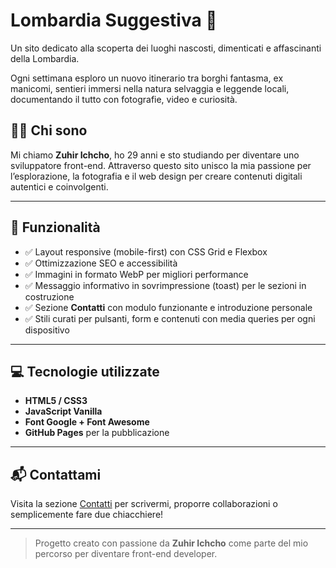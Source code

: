 # Lombardia Suggestiva 🌄

Un sito dedicato alla scoperta dei luoghi nascosti, dimenticati e affascinanti della Lombardia.

Ogni settimana esploro un nuovo itinerario tra borghi fantasma, ex manicomi, sentieri immersi nella natura selvaggia e leggende locali, documentando il tutto con fotografie, video e curiosità.

## 👨‍💻 Chi sono

Mi chiamo **Zuhir Ichcho**, ho 29 anni e sto studiando per diventare uno sviluppatore front-end. 
Attraverso questo sito unisco la mia passione per l’esplorazione, la fotografia e il web design per creare contenuti digitali autentici e coinvolgenti.

---

## 🔧 Funzionalità

- ✅ Layout responsive (mobile-first) con CSS Grid e Flexbox
- ✅ Ottimizzazione SEO e accessibilità
- ✅ Immagini in formato WebP per migliori performance
- ✅ Messaggio informativo in sovrimpressione (toast) per le sezioni in costruzione
- ✅ Sezione **Contatti** con modulo funzionante e introduzione personale
- ✅ Stili curati per pulsanti, form e contenuti con media queries per ogni dispositivo

---

## 💻 Tecnologie utilizzate

- **HTML5 / CSS3**
- **JavaScript Vanilla**
- **Font Google + Font Awesome**
- **GitHub Pages** per la pubblicazione

---

## 📬 Contattami

Visita la sezione [Contatti](https://jekosolitario.github.io/lombardia-suggestiva/contatti.html) per scrivermi, proporre collaborazioni o semplicemente fare due chiacchiere!

---

> Progetto creato con passione da **Zuhir Ichcho** come parte del mio percorso per diventare front-end developer.
